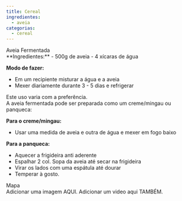```yaml
---
title: Cereal
ingredientes:
  - aveia
categorias:
  - cereal
---
```

<div class="content-receita" markdown="1" data-slug="{{ page.slug }}">
<div class="content-title">Aveia Fermentada</div>
**Ingredientes:**  
- 500g de aveia
- 4 xícaras de água

**Modo de fazer:**  
- Em um recipiente misturar a água e a aveia
- Mexer diariamente durante 3 - 5 dias e refrigerar

Este uso varia com a preferência.  
A aveia fermentada pode ser preparada como um creme/mingau ou panqueca:

**Para o creme/mingau:**  
- Usar uma medida de aveia e outra de água e mexer em fogo baixo

**Para a panqueca:**  
- Aquecer a frigideira anti aderente
- Espalhar 2 col. Sopa da aveia até secar na frigideira
- Virar os lados com uma espátula até dourar
- Temperar à gosto.
</div>

<div class="content-mapa" markdown="1" data-slug="{{ page.slug }}">
<div class="content-title">Mapa</div>
Adicionar uma imagem AQUI.  
Adicionar um video aqui TAMBÉM.
</div>
